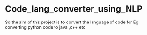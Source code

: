 # Code_lang_converter_using_NLP
So the aim of this project is to convert the language of code for Eg converting python code to java ,c++ etc
